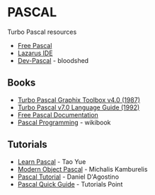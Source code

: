 # PASCAL
Turbo Pascal resources

* [Free Pascal](https://www.freepascal.org/)
* [Lazarus IDE](https://www.lazarus-ide.org/)
* [Dev-Pascal](http://www.bloodshed.net/Dev-Pascal) - bloodshed

Books
-----

* [Turbo Pascal Graphix Toolbox v4.0 (1987)](http://www.bitsavers.org/pdf/borland/turbo_pascal/Turbo_Pascal_Graphix_Toolbox_Version_4.0_1987.pdf)
* [Turbo Pascal v7.0 Language Guide (1992)](http://bitsavers.informatik.uni-stuttgart.de/pdf/borland/turbo_pascal/Turbo_Pascal_Version_7.0_Language_Guide_1992.pdf)
* [Free Pascal Documentation](https://www.freepascal.org/docs.html)
* [Pascal Programming](https://en.wikibooks.org/wiki/Pascal_Programming) - wikibook


Tutorials
---------

* [Learn Pascal](https://www.taoyue.com/tutorials/pascal) - Tao Yue
* [Modern Object Pascal](https://castle-engine.io/modern_pascal_introduction.pdf) - Michalis Kamburelis
* [Pascal Tutorial](https://swordsandsoftware.com/pascal.htm) - Daniel D'Agostino
* [Pascal Quick Guide](https://www.tutorialspoint.com/pascal/pascal_quick_guide.htm) - Tutorials Point
